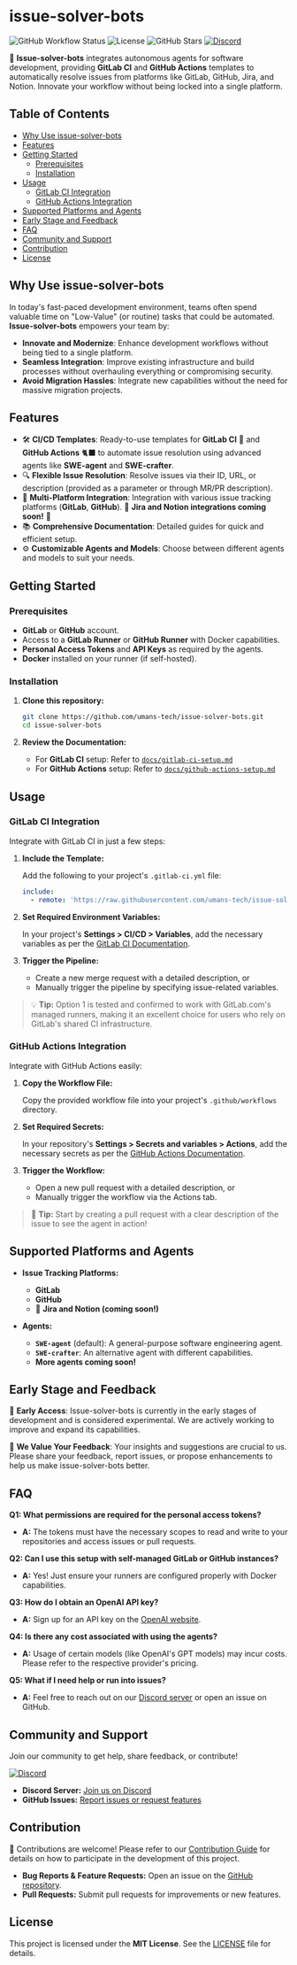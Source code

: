 # issue-solver-bots

![GitHub Workflow Status](https://img.shields.io/github/actions/workflow/status/umans-tech/issue-solver-bots/ci.yml)
![License](https://img.shields.io/github/license/umans-tech/issue-solver-bots)
![GitHub Stars](https://img.shields.io/github/stars/umans-tech/issue-solver-bots?style=social)
[![Discord](https://img.shields.io/badge/Discord-Join%20Us-7289DA?logo=discord&logoColor=white)](https://discord.gg/wBeQhw9v)

🚀 **Issue-solver-bots** integrates autonomous agents for software development, providing **GitLab CI** and **GitHub
Actions** templates to automatically resolve issues from platforms like GitLab, GitHub, Jira, and Notion. Innovate your
workflow without being locked into a single platform.

## Table of Contents

- [Why Use issue-solver-bots](#why-use-issue-solver-bots)
- [Features](#features)
- [Getting Started](#getting-started)
    - [Prerequisites](#prerequisites)
    - [Installation](#installation)
- [Usage](#usage)
    - [GitLab CI Integration](#gitlab-ci-integration)
    - [GitHub Actions Integration](#github-actions-integration)
- [Supported Platforms and Agents](#supported-platforms-and-agents)
- [Early Stage and Feedback](#early-stage-and-feedback)
- [FAQ](#faq)
- [Community and Support](#community-and-support)
- [Contribution](#contribution)
- [License](#license)

## Why Use issue-solver-bots

In today's fast-paced development environment, teams often spend valuable time on "Low-Value" (or routine) tasks that
could be automated.
**Issue-solver-bots** empowers your team by:

- **Innovate and Modernize**: Enhance development workflows without being tied to a single platform.
- **Seamless Integration**: Improve existing infrastructure and build processes without overhauling everything or
  compromising security.
- **Avoid Migration Hassles**: Integrate new capabilities without the need for massive migration projects.

## Features

- 🛠️ **CI/CD Templates**: Ready-to-use templates for **GitLab CI** 🦊 and **GitHub Actions** 🐈‍⬛ to automate issue
  resolution using advanced agents like **SWE-agent** and **SWE-crafter**.
- 🔍 **Flexible Issue Resolution**: Resolve issues via their ID, URL, or description (provided as a parameter or through
  MR/PR description).
- 🔗 **Multi-Platform Integration**: Integration with various issue tracking platforms (**GitLab**, **GitHub**). 📝 **Jira
  and Notion integrations coming soon!** 🚧
- 📚 **Comprehensive Documentation**: Detailed guides for quick and efficient setup.
- ⚙️ **Customizable Agents and Models**: Choose between different agents and models to suit your needs.

## Getting Started

### Prerequisites

- **GitLab** or **GitHub** account.
- Access to a **GitLab Runner** or **GitHub Runner** with Docker capabilities.
- **Personal Access Tokens** and **API Keys** as required by the agents.
- **Docker** installed on your runner (if self-hosted).

### Installation

1. **Clone this repository:**

   ```bash
   git clone https://github.com/umans-tech/issue-solver-bots.git
   cd issue-solver-bots
   ```

2. **Review the Documentation:**

    - For **GitLab CI** setup: Refer to [`docs/gitlab-ci-setup.md`](gitlab-ci/README)
    - For **GitHub Actions** setup: Refer to [`docs/github-actions-setup.md`](docs/github-actions-setup.md)

## Usage

### GitLab CI Integration

Integrate with GitLab CI in just a few steps:

1. **Include the Template:**

   Add the following to your project's `.gitlab-ci.yml` file:

   ```yaml
   include:
     - remote: 'https://raw.githubusercontent.com/umans-tech/issue-solver-bots/main/gitlab-ci/solve-issues.yml'
   ```

2. **Set Required Environment Variables:**

   In your project's **Settings > CI/CD > Variables**, add the necessary variables as per
   the [GitLab CI Documentation](gitlab-ci/README).

3. **Trigger the Pipeline:**

    - Create a new merge request with a detailed description, or
    - Manually trigger the pipeline by specifying issue-related variables.

> 💡 **Tip:** Option 1 is tested and confirmed to work with GitLab.com's managed runners, making it an excellent choice
> for users who rely on GitLab's shared CI infrastructure.

### GitHub Actions Integration

Integrate with GitHub Actions easily:

1. **Copy the Workflow File:**

   Copy the provided workflow file into your project's `.github/workflows` directory.

2. **Set Required Secrets:**

   In your repository's **Settings > Secrets and variables > Actions**, add the necessary secrets as per
   the [GitHub Actions Documentation](docs/github-actions-setup.md).

3. **Trigger the Workflow:**

    - Open a new pull request with a detailed description, or
    - Manually trigger the workflow via the Actions tab.

> 🚀 **Tip:** Start by creating a pull request with a clear description of the issue to see the agent in action!

## Supported Platforms and Agents

- **Issue Tracking Platforms:**

    - **GitLab**
    - **GitHub**
    - 📝 **Jira and Notion (coming soon!)**

- **Agents:**

    - **`SWE-agent`** (default): A general-purpose software engineering agent.
    - **`SWE-crafter`**: An alternative agent with different capabilities.
    - **More agents coming soon!**

## Early Stage and Feedback

🚧 **Early Access**: Issue-solver-bots is currently in the early stages of development and is considered experimental.
We are actively working to improve and expand its capabilities.

🤗 **We Value Your Feedback**: Your insights and suggestions are crucial to us.
Please share your feedback, report issues, or propose enhancements to help us make issue-solver-bots better.

## FAQ

**Q1: What permissions are required for the personal access tokens?**

- **A:** The tokens must have the necessary scopes to read and write to your repositories and access issues or pull
  requests.

**Q2: Can I use this setup with self-managed GitLab or GitHub instances?**

- **A:** Yes! Just ensure your runners are configured properly with Docker capabilities.

**Q3: How do I obtain an OpenAI API key?**

- **A:** Sign up for an API key on the [OpenAI website](https://platform.openai.com/account/api-keys).

**Q4: Is there any cost associated with using the agents?**

- **A:** Usage of certain models (like OpenAI's GPT models) may incur costs. Please refer to the respective provider's
  pricing.

**Q5: What if I need help or run into issues?**

- **A:** Feel free to reach out on our [Discord server](#community-and-support) or open an issue on GitHub.

## Community and Support

Join our community to get help, share feedback, or contribute!

[![Discord](https://img.shields.io/badge/Discord-Join%20Us-7289DA?logo=discord&logoColor=white)](https://discord.gg/wBeQhw9v)

- **Discord Server:** [Join us on Discord](https://discord.gg/wBeQhw9v)
- **GitHub Issues:** [Report issues or request features](https://github.com/umans-tech/issue-solver-bots/issues)

## Contribution

🤝 Contributions are welcome! Please refer to our [Contribution Guide](CONTRIBUTING.md) for details on how to participate
in the development of this project.

- **Bug Reports & Feature Requests:** Open an issue on
  the [GitHub repository](https://github.com/umans-tech/issue-solver-bots/issues).
- **Pull Requests:** Submit pull requests for improvements or new features.

## License

This project is licensed under the **MIT License**. See the [LICENSE](LICENSE) file for details.

